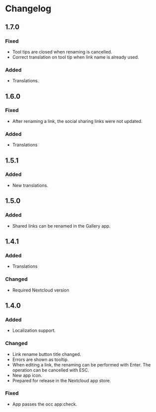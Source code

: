 # Changelog

## 1.7.0
### Fixed
- Tool tips are closed when renaming is cancelled.
- Correct translation on tool tip when link name is already used.

### Added
- Translations.

## 1.6.0
### Fixed
- After renaming a link, the social sharing links were not updated.

### Added
- Translations

## 1.5.1
### Added
- New translations.

## 1.5.0
### Added
- Shared links can be renamed in the Gallery app.

## 1.4.1
### Added
- Translations

### Changed
- Required Nextcloud version

## 1.4.0
### Added
- Localization support.

### Changed
- Link rename button title changed.
- Errors are shown as tooltip.
- When editing a link, the renaming can be performed with Enter. The operation can be cancelled with ESC.
- New app icon.
- Prepared for release in the Nextcloud app store.

### Fixed
- App passes the occ app:check.